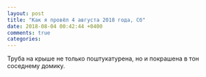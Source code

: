 ```yaml
---
layout: post
title: "Как я провёл 4 августа 2018 года, Сб"
date: 2018-08-04 00:42:44 +0400
comments: true
categories: 
---
```



Труба на крыше не только поштукатурена, но и покрашена в тон соседнему домику.